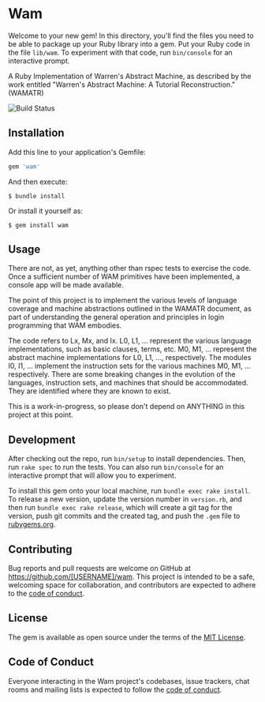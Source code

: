 # Wam

Welcome to your new gem! In this directory, you'll find the files you need to be able to package up your Ruby library into a gem. Put your Ruby code in the file `lib/wam`. To experiment with that code, run `bin/console` for an interactive prompt.

A Ruby Implementation of Warren's Abstract Machine, as described by the work entitled "Warren's Abstract Machine: A Tutorial Reconstruction." (WAMATR)


![Build Status](https://github.com/raels/wam/actions/workflows/main.yml/badge.svg)

## Installation

Add this line to your application's Gemfile:

```ruby
gem 'wam'
```

And then execute:

    $ bundle install

Or install it yourself as:

    $ gem install wam

## Usage

There are not, as yet, anything other than rspec tests to exercise the code.  Once a sufficient number of WAM primitives have been implemented, a console app will be made available.

The point of this project is to implement the various levels of language coverage and machine abstractions outlined in the WAMATR document, as part of understanding the general operation and principles in login programming that WAM embodies.

The code refers to Lx, Mx, and Ix.  L0, L1, ... represent the various language implementations, such as basic clauses, terms, etc.  M0, M1, ... represent the abstract machine implementations for L0, L1, ..., respectively.  The modules I0, I1, ... implement the instruction sets for the various machines M0, M1, ... respectively.  There are some breaking changes in the evolution of the languages, instruction sets, and machines that should be accommodated.  They are identified where they are known to exist.

This is a work-in-progress, so please don't depend on ANYTHING in this project at this point.

## Development

After checking out the repo, run `bin/setup` to install dependencies. Then, run `rake spec` to run the tests. You can also run `bin/console` for an interactive prompt that will allow you to experiment.

To install this gem onto your local machine, run `bundle exec rake install`. To release a new version, update the version number in `version.rb`, and then run `bundle exec rake release`, which will create a git tag for the version, push git commits and the created tag, and push the `.gem` file to [rubygems.org](https://rubygems.org).

## Contributing

Bug reports and pull requests are welcome on GitHub at https://github.com/[USERNAME]/wam. This project is intended to be a safe, welcoming space for collaboration, and contributors are expected to adhere to the [code of conduct](https://github.com/[USERNAME]/wam/blob/master/CODE_OF_CONDUCT.md).

## License

The gem is available as open source under the terms of the [MIT License](https://opensource.org/licenses/MIT).

## Code of Conduct

Everyone interacting in the Wam project's codebases, issue trackers, chat rooms and mailing lists is expected to follow the [code of conduct](https://github.com/[USERNAME]/wam/blob/master/CODE_OF_CONDUCT.md).
